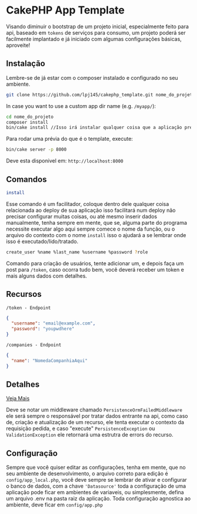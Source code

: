 # CakePHP App Template

Visando diminuir o bootstrap de um projeto inicial, especialmente feito para api,
baseado em ``tokens`` de serviços para consumo, um projeto poderá ser facilmente
implantado e já iniciado com algumas configurações básicas, aproveite! 

## Instalação

Lembre-se de já estar com o composer instalado e configurado no seu ambiente.

```bash
git clone https://github.com/lpj145/cakephp_template.git nome_do_projeto
```

In case you want to use a custom app dir name (e.g. `/myapp/`):

```bash
cd nome_do_projeto
composer install
bin/cake install //Isso irá instalar qualquer coisa que a aplicação precise, incluindo, rodar migrations.
```

Para rodar uma prévia do que é o template, execute:

```bash
bin/cake server -p 8000
```

Deve esta disponivel em: `http://localhost:8000`

## Comandos

````bash
install
````
Esse comando é um facilitador, coloque dentro dele
qualquer coisa relacionada ao deploy de sua aplicação
isso facilitará num deploy não precisar configurar muitas coisas,
ou até mesmo inserir dados manualmente, tenha sempre em mente, que se,
alguma parte do programa necessite executar algo aqui sempre comece o nome da função,
ou o arquivo do contexto com o nome ``install`` isso o ajudará a se lembrar onde isso é executado/lido/tratado.

````bash
create_user %name %last_name %username %password ?role
````

Comando para criação de usuários, tente adicionar um, e depois
faça um post para ``/token``, caso ocorra tudo bem, você deverá receber um token
e mais alguns dados com detalhes.

## Recursos

``/token - Endpoint``
````json
{
  "username": "email@example.com",
  "password": "youpwdhere"
}
````

``/companies - Endpoint``
````json
{
  "name": "NomedaCompanhiaAqui"
}
````

## Detalhes

[Veja Mais](Detalhes.md)

Deve se notar um middleware chamado ``PersistenceOrmFailedMiddleware`` ele
será sempre o responsável por tratar dados entrante na api, como caso de,
criação e atualização de um recurso, ele tenta executar o contexto da requisição
pedida, e caso "execute" ``PersistenceException`` ou `ValidationException` ele retornará
uma estrutra de errors do recurso.

## Configuração
Sempre que você quiser editar as configurações, tenha em mente, que no seu
ambiente de desenvolvimento, o arquivo correto para edição é `config/app_local.php`,
você deve sempre se lembrar de ativar e configurar o banco de dados, com a chave `'Datasource'`
toda a configuração de uma aplicação pode ficar em ambientes de variaveis, ou simplesmente,
defina um arquivo .env na pasta raiz da aplicação.
Toda configuração agnostica ao ambiente, deve ficar em `config/app.php`
